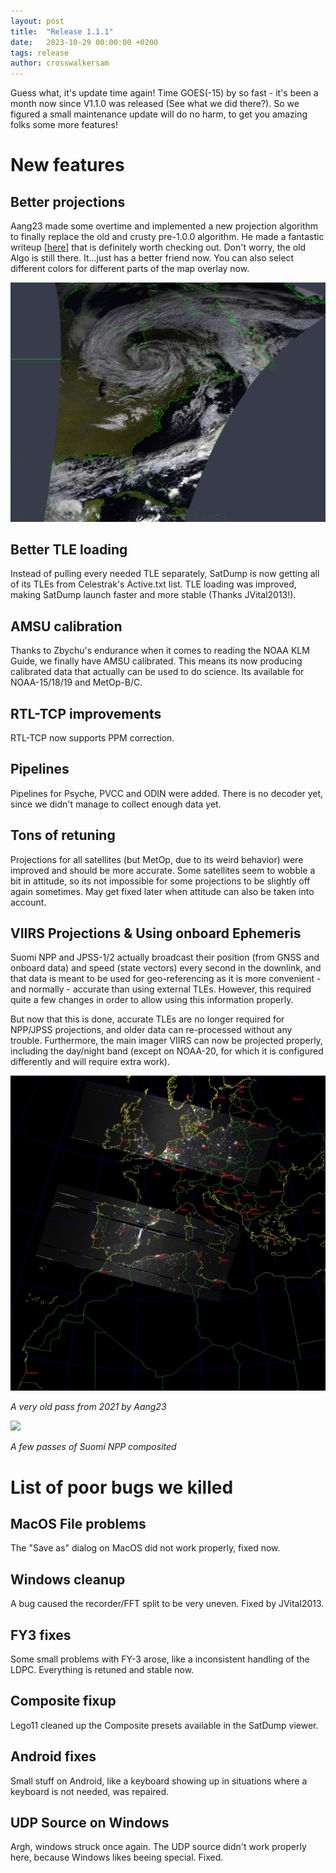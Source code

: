 ```yaml
---
layout: post
title:  "Release 1.1.1"
date:   2023-10-29 00:00:00 +0200
tags: release
author: crosswalkersam
---
```


Guess what, it's update time again! Time GOES(-15) by so fast - it's been a month now since V1.1.0 was released (See what we did there?).
So we figured a small maintenance update will do no harm, to get you amazing folks some more features!

# New features

## Better projections

Aang23 made some overtime and implemented a new projection algorithm to finally replace the old and crusty pre-1.0.0 algorithm.
He made a fantastic writeup [[here](https://www.satdump.org/posts/projection-story/)] that is definitely worth checking out. Don't worry, the old
Algo is still there. It...just has a better friend now. You can also select different colors for different parts of the map overlay now.

![](/assets/release_111/noaa_18.png)  

## Better TLE loading

Instead of pulling every needed TLE separately, SatDump is now getting all of its TLEs from Celestrak's Active.txt list. TLE loading was improved, making SatDump launch faster and more stable (Thanks JVital2013!).

## AMSU calibration

Thanks to Zbychu's endurance when it comes to reading the NOAA KLM Guide, we finally have AMSU calibrated. This means its now producing calibrated data that actually can be used to do science. Its available for NOAA-15/18/19 and MetOp-B/C.

## RTL-TCP improvements

RTL-TCP now supports PPM correction.

## Pipelines

Pipelines for Psyche, PVCC and ODIN were added. There is no decoder yet, since we didn't manage to collect enough data yet. 

## Tons of retuning

Projections for all satellites (but MetOp, due to its weird behavior) were improved and should be more accurate. Some satellites seem to wobble a bit in attitude, so its not impossible for some projections to be slightly off again sometimes. May get fixed later when attitude can also be taken into account.

## VIIRS Projections & Using onboard Ephemeris

Suomi NPP and JPSS-1/2 actually broadcast their position (from GNSS and onboard data) and speed (state vectors) every second in the downlink, and that data is meant to be used for geo-referencing as it is more convenient - and normally - accurate than using external TLEs. However, this required quite a few changes in order to allow using this information properly.  

But now that this is done, accurate TLEs are no longer required for NPP/JPSS projections, and older data can re-processed without any trouble. Furthermore, the main imager VIIRS can now be projected properly, including the day/night band (except on NOAA-20, for which it is configured differently and will require extra work).

![](/assets/release_111/npp_dnb.jpg)  

*A very old pass from 2021 by Aang23* 

![](/assets/release_111/2_npp.jpg)  

*A few passes of Suomi NPP composited*

# List of poor bugs we killed

## MacOS File problems

The "Save as" dialog on MacOS did not work properly, fixed now.

## Windows cleanup

A bug caused the recorder/FFT split to be very uneven. Fixed by JVital2013.

## FY3 fixes

Some small problems with FY-3 arose, like a inconsistent handling of the LDPC. Everything is retuned and stable now.

## Composite fixup

Lego11 cleaned up the Composite presets available in the SatDump viewer.

## Android fixes

Small stuff on Android, like a keyboard showing up in situations where a keyboard is not needed, was repaired.

## UDP Source on Windows

Argh, windows struck once again. The UDP source didn't work properly here, because Windows likes beeing special. Fixed.
